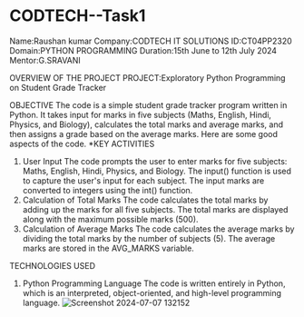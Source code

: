 # CODTECH--Task1
Name:Raushan kumar
Company:CODTECH IT SOLUTIONS
ID:CT04PP2320
Domain:PYTHON PROGRAMMING
Duration:15th June to 12th July 2024
Mentor:G.SRAVANI


OVERVIEW OF THE PROJECT
PROJECT:Exploratory Python Programming on Student Grade Tracker

OBJECTIVE
The code is a simple student grade tracker program written in Python. It takes input for marks in five subjects (Maths, English, Hindi, Physics, and Biology), calculates the total marks and average marks, and then assigns a grade based on the average marks. Here are some good aspects of the code.
*KEY ACTIVITIES
1. User Input
The code prompts the user to enter marks for five subjects: Maths, English, Hindi, Physics, and Biology.
The input() function is used to capture the user's input for each subject.
The input marks are converted to integers using the int() function.
2. Calculation of Total Marks
The code calculates the total marks by adding up the marks for all five subjects.
The total marks are displayed along with the maximum possible marks (500).
3. Calculation of Average Marks
The code calculates the average marks by dividing the total marks by the number of subjects (5).
The average marks are stored in the AVG_MARKS variable.

TECHNOLOGIES USED
1. Python Programming Language
The code is written entirely in Python, which is an interpreted, object-oriented, and high-level programming language.
![Screenshot 2024-07-07 132152](https://github.com/Raushanece2k23/CODTECH--Task1/assets/152491250/b0ba3e27-41f5-4b0c-b619-8af979c38c81)



